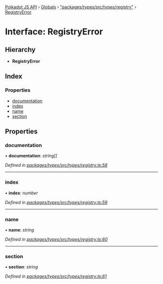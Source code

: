 [Polkadot JS API](../README.md) › [Globals](../globals.md) › ["packages/types/src/types/registry"](../modules/_packages_types_src_types_registry_.md) › [RegistryError](_packages_types_src_types_registry_.registryerror.md)

# Interface: RegistryError

## Hierarchy

* **RegistryError**

## Index

### Properties

* [documentation](_packages_types_src_types_registry_.registryerror.md#documentation)
* [index](_packages_types_src_types_registry_.registryerror.md#index)
* [name](_packages_types_src_types_registry_.registryerror.md#name)
* [section](_packages_types_src_types_registry_.registryerror.md#section)

## Properties

###  documentation

• **documentation**: *string[]*

*Defined in [packages/types/src/types/registry.ts:58](https://github.com/polkadot-js/api/blob/d099cceda/packages/types/src/types/registry.ts#L58)*

___

###  index

• **index**: *number*

*Defined in [packages/types/src/types/registry.ts:59](https://github.com/polkadot-js/api/blob/d099cceda/packages/types/src/types/registry.ts#L59)*

___

###  name

• **name**: *string*

*Defined in [packages/types/src/types/registry.ts:60](https://github.com/polkadot-js/api/blob/d099cceda/packages/types/src/types/registry.ts#L60)*

___

###  section

• **section**: *string*

*Defined in [packages/types/src/types/registry.ts:61](https://github.com/polkadot-js/api/blob/d099cceda/packages/types/src/types/registry.ts#L61)*
